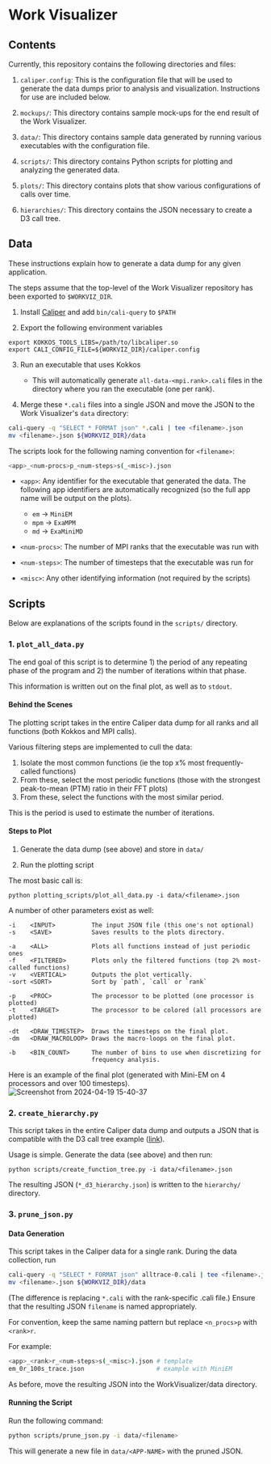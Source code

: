 # Work Visualizer

## Contents

Currently, this repository contains the following directories and files:

1. `caliper.config`: This is the configuration file that will be used to generate the data dumps prior to analysis and visualization. Instructions for use are included below.

2. `mockups/`: This directory contains sample mock-ups for the end result of the Work Visualizer.

3. `data/`: This directory contains sample data generated by running various executables with the configuration file.

4. `scripts/`: This directory contains Python scripts for plotting and analyzing the generated data.

5. `plots/`: This directory contains plots that show various configurations of calls over time.

6. `hierarchies/`: This directory contains the JSON necessary to create a D3 call tree.

## Data

These instructions explain how to generate a data dump for any given application.

The steps assume that the top-level of the Work Visualizer repository has been exported to `$WORKVIZ_DIR`.

1. Install [Caliper](https://github.com/LLNL/Caliper) and add `bin/cali-query` to `$PATH`

2. Export the following environment variables

```
export KOKKOS_TOOLS_LIBS=/path/to/libcaliper.so
export CALI_CONFIG_FILE=${WORKVIZ_DIR}/caliper.config
```

3. Run an executable that uses Kokkos
   - This will automatically generate `all-data-<mpi.rank>.cali` files in the directory where you ran the executable (one per rank).

4. Merge these `*.cali` files into a single JSON and move the JSON to the Work Visualizer's `data` directory:

```sh
cali-query -q "SELECT * FORMAT json" *.cali | tee <filename>.json
mv <filename>.json ${WORKVIZ_DIR}/data
```

The scripts look for the following naming convention for `<filename>`:
```sh
<app>_<num-procs>p_<num-steps>s(_<misc>).json
```
- `<app>`: Any identifier for the executable that generated the data. The following app identifiers are automatically recognized (so the full app name will be output on the plots).
  - `em` -> `MiniEM`
  - `mpm` -> `ExaMPM`
  - `md` -> `ExaMiniMD`

- `<num-procs>`: The number of MPI ranks that the executable was run with
- `<num-steps>`: The number of timesteps that the executable was run for
- `<misc>`: Any other identifying information (not required by the scripts)

## Scripts

Below are explanations of the scripts found in the `scripts/` directory.

### 1. `plot_all_data.py`

The end goal of this script is to determine 1) the period of any repeating phase of the program and 2) the number of iterations within that phase.

This information is written out on the final plot, as well as to `stdout`.

#### Behind the Scenes

The plotting script takes in the entire Caliper data dump for all ranks and all functions (both Kokkos and MPI calls).

Various filtering steps are implemented to cull the data:
1. Isolate the most common functions (ie the top x% most frequently-called functions)
2. From these, select the most periodic functions (those with the strongest peak-to-mean (PTM) ratio in their FFT plots)
3. From these, select the functions with the most similar period.

This is the period is used to estimate the number of iterations.

#### Steps to Plot

1. Generate the data dump (see above) and store in `data/`

2. Run the plotting script

The most basic call is:

```
python plotting_scripts/plot_all_data.py -i data/<filename>.json
```

A number of other parameters exist as well:

```
-i    <INPUT>          The input JSON file (this one's not optional)
-s    <SAVE>           Saves results to the plots directory.

-a    <ALL>            Plots all functions instead of just periodic ones
-f    <FILTERED>       Plots only the filtered functions (top 2% most-called functions)
-v    <VERTICAL>       Outputs the plot vertically.
-sort <SORT>           Sort by `path`, `call` or `rank`

-p    <PROC>           The processor to be plotted (one processor is plotted)
-t    <TARGET>         The processor to be colored (all processors are plotted)

-dt   <DRAW_TIMESTEP>  Draws the timesteps on the final plot.
-dm   <DRAW_MACROLOOP> Draws the macro-loops on the final plot.

-b    <BIN_COUNT>      The number of bins to use when discretizing for
                       frequency analysis.
```

Here is an example of the final plot (generated with Mini-EM on 4 processors and over 100 timesteps).
![Screenshot from 2024-04-19 15-40-37](https://github.com/NexGenAnalytics/WorkVisualizer/assets/132086024/4d0f3cc3-b681-43a3-be53-92b24d7f8940)


### 2. `create_hierarchy.py`

This script takes in the entire Caliper data dump and outputs a JSON that is compatible with the D3 call tree example ([link](https://observablehq.com/d/273ba128f4494a5c)).

Usage is simple. Generate the data (see above) and then run:

```
python scripts/create_function_tree.py -i data/<filename>.json
```

The resulting JSON (`*_d3_hierarchy.json`) is written to the `hierarchy/` directory.

### 3. `prune_json.py`

#### Data Generation
This script takes in the Caliper data for a single rank. During the data collection, run

```sh
cali-query -q "SELECT * FORMAT json" alltrace-0.cali | tee <filename>.json
mv <filename>.json ${WORKVIZ_DIR}/data
```

(The difference is replacing `*.cali` with the rank-specific .cali file.) Ensure that the resulting JSON `filename` is named appropriately.

For convention, keep the same naming pattern but replace `<n_procs>p` with `<rank>r`.

For example:

```sh
<app>_<rank>r_<num-steps>s(_<misc>).json # template
em_0r_100s_trace.json                    # example with MiniEM
```

As before, move the resulting JSON into the WorkVisualizer/data directory.

#### Running the Script

Run the following command:
```sh
python scripts/prune_json.py -i data/<filename>
```

This will generate a new file in `data/<APP-NAME>` with the pruned JSON.
